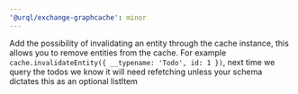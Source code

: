 ```yaml
---
'@urql/exchange-graphcache': minor
---
```


Add the possibility of invalidating an entity through the cache instance, this allows you to remove entities from the cache. For example `cache.invalidateEntity({ __typename: 'Todo', id: 1 })`, next time we query the todos we know it will need refetching unless your schema dictates this as an optional listItem
